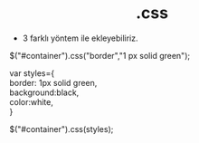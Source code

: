 <h1 align="center">.css</h1>

- 3 farklı yöntem ile ekleyebiliriz.

<p>$("#container").css("border","1 px solid green");</p>
<p>var styles={
    <br>
     border: 1px solid green,
     <br>
    background:black,
    <br>
    color:white,
    <br>
}</p>
<p>$("#container").css(styles);</p>
